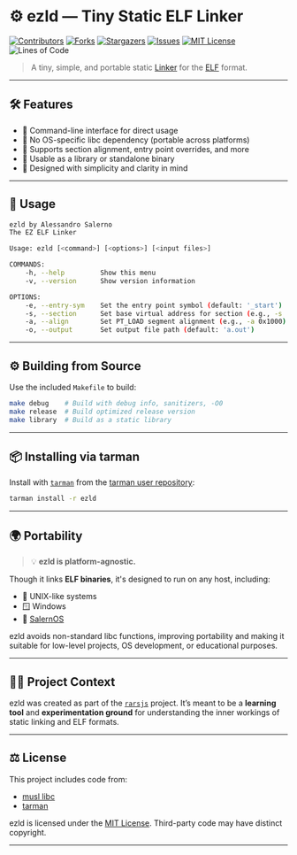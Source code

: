 # ⚙️ ezld — Tiny Static ELF Linker

[![Contributors][contributors-shield]][contributors-url]
[![Forks][forks-shield]][forks-url]
[![Stargazers][stars-shield]][stars-url]
[![Issues][issues-shield]][issues-url]
[![MIT License][license-shield]][license-url]
![Lines of Code](https://tokei.rs/b1/github/Alessandro-Salerno/ezld)

> A tiny, simple, and portable static [Linker](https://en.wikipedia.org/wiki/Linker_(computing)) for the [ELF](https://en.wikipedia.org/wiki/Executable_and_Linkable_Format) format.

---

## 🛠 Features
- 🔹 Command-line interface for direct usage  
- 🔹 No OS-specific libc dependency (portable across platforms)  
- 🔹 Supports section alignment, entry point overrides, and more  
- 🔹 Usable as a library or standalone binary  
- 🔹 Designed with simplicity and clarity in mind

---

## 🚀 Usage

```bash
ezld by Alessandro Salerno
The EZ ELF Linker

Usage: ezld [<command>] [<options>] [<input files>]

COMMANDS:
    -h, --help         Show this menu
    -v, --version      Show version information

OPTIONS:
    -e, --entry-sym    Set the entry point symbol (default: '_start')
    -s, --section      Set base virtual address for section (e.g., -s .text=0x4000)
    -a, --align        Set PT_LOAD segment alignment (e.g., -a 0x1000)
    -o, --output       Set output file path (default: 'a.out')
```

---

## ⚙️ Building from Source

Use the included `Makefile` to build:

```bash
make debug    # Build with debug info, sanitizers, -O0
make release  # Build optimized release version
make library  # Build as a static library
```

---

## 📦 Installing via tarman

Install with [`tarman`](https://github.com/Alessandro-Salerno/tarman) from the [tarman user repository](https://github.com/Alessandro-Salerno/tarman-user-repository):

```bash
tarman install -r ezld
```

---

## 🌍 Portability

> 💡 **ezld is platform-agnostic.**

Though it links **ELF binaries**, it's designed to run on any host, including:
- 🐧 UNIX-like systems  
- 🪟 Windows  
- 🧪 [SalernOS](https://github.com/Alessandro-Salerno/SalernOS-Kernel)

ezld avoids non-standard libc functions, improving portability and making it suitable for low-level projects, OS development, or educational purposes.

---

## 👨‍💻 Project Context

ezld was created as part of the [`rarsjs`](https://github.com/Alessandro-Salerno/rarsjs) project. It’s meant to be a **learning tool** and **experimentation ground** for understanding the inner workings of static linking and ELF formats.

---

## ⚖️ License

This project includes code from:
- [musl libc](https://musl.libc.org/)
- [tarman](https://github.com/Alessandro-Salerno/tarman)

ezld is licensed under the [MIT License](LICENSE). Third-party code may have distinct copyright.

---

[contributors-shield]: https://img.shields.io/github/contributors/Alessandro-Salerno/ezld.svg?style=flat-square  
[contributors-url]: https://github.com/Alessandro-Salerno/ezld/graphs/contributors  
[forks-shield]: https://img.shields.io/github/forks/Alessandro-Salerno/ezld.svg?style=flat-square  
[forks-url]: https://github.com/Alessandro-Salerno/ezld/network/members  
[stars-shield]: https://img.shields.io/github/stars/Alessandro-Salerno/ezld.svg?style=flat-square  
[stars-url]: https://github.com/Alessandro-Salerno/ezld/stargazers  
[issues-shield]: https://img.shields.io/github/issues/Alessandro-Salerno/ezld.svg?style=flat-square  
[issues-url]: https://github.com/Alessandro-Salerno/ezld/issues  
[license-shield]: https://img.shields.io/github/license/Alessandro-Salerno/ezld.svg?style=flat-square  
[license-url]: https://github.com/Alessandro-Salerno/ezld/blob/master/LICENSE.txt  
